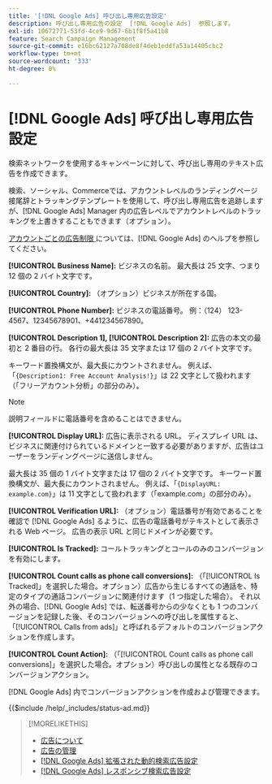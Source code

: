 ```yaml
---
title: '[!DNL Google Ads] 呼び出し専用広告設定'
description: 呼び出し専用広告の設定  [!DNL Google Ads]  参照します。
exl-id: 10672771-53fd-4ce9-9d67-6b1f8f5a41b8
feature: Search Campaign Management
source-git-commit: e16bc62127a708de8f4deb1eddfa53a14405cbc2
workflow-type: tm+mt
source-wordcount: '333'
ht-degree: 0%

---
```


# [!DNL Google Ads] 呼び出し専用広告設定

検索ネットワークを使用するキャンペーンに対して、呼び出し専用のテキスト広告を作成できます。

検索、ソーシャル、Commerceでは、アカウントレベルのランディングページ接尾辞とトラッキングテンプレートを使用して、呼び出し専用広告を追跡しますが、[!DNL Google Ads] Manager 内の広告レベルでアカウントレベルのトラッキングを上書きすることもできます（オプション）。

[ アカウントごとの広告制限 ](https://support.google.com/google-ads/answer/6372658?hl=en) については、[!DNL Google Ads] のヘルプを参照してください。

<!-- ## Call-only Ad -->

<!-- hiding section header since there's only one section -->

**[!UICONTROL Business Name]:** ビジネスの名前。 最大長は 25 文字、つまり 12 個の 2 バイト文字です。

**[!UICONTROL Country]:** （オプション）ビジネスが所在する国。

**[!UICONTROL Phone Number]:** ビジネスの電話番号。 例：（124） 123-4567、12345678901、+441234567890。

**[!UICONTROL Description 1], [!UICONTROL Description 2]:** 広告の本文の最初と 2 番目の行。 各行の最大長は 35 文字または 17 個の 2 バイト文字です。

キーワード置換構文が、最大長にカウントされません。 例えば、「`{Description1: Free Account Analysis!}`」は 22 文字として扱われます（「フリーアカウント分析」の部分のみ）。

>[!NOTE]
>
>説明フィールドに電話番号を含めることはできません。

**[!UICONTROL Display URL]:** 広告に表示される URL。 ディスプレイ URL は、ビジネスに関連付けられているドメインと一致する必要がありますが、広告はユーザーをランディングページに送信しません。

最大長は 35 個の 1 バイト文字または 17 個の 2 バイト文字です。 キーワード置換構文が、最大長にカウントされません。 例えば、「`{DisplayURL: example.com}`」は 11 文字として扱われます（「example.com」の部分のみ）。

**[!UICONTROL Verification URL]:** （オプション）電話番号が有効であることを確認で [!DNL Google Ads] るように、広告の電話番号がテキストとして表示される Web ページ。 広告の表示 URL と同じドメインが必要です。

**[!UICONTROL Is Tracked]:** コールトラッキングとコールのみのコンバージョンを有効にします。

**[!UICONTROL Count calls as phone call conversions]:** （「[!UICONTROL Is Tracked]」を選択した場合。オプション）広告から生じるすべての通話を、特定のタイプの通話コンバージョンに関連付けます（1 つ指定した場合）。 それ以外の場合、[!DNL Google Ads] では、転送番号からの少なくとも 1 つのコンバージョンを記録した後、そのコンバージョンへの呼び出しを属性すると、「[!UICONTROL Calls from ads]」と呼ばれるデフォルトのコンバージョンアクションを作成します。

**[!UICONTROL Count Action]:** （「[!UICONTROL Count calls as phone call conversions]」を選択した場合。オプション）呼び出しの属性となる既存のコンバージョンアクション。

[!DNL Google Ads] 内でコンバージョンアクションを作成および管理できます。

<!-- **[!UICONTROL Status]:** -->

{{$include /help/_includes/status-ad.md}}

>[!MORELIKETHIS]
>
>* [ 広告について ](ad-about.md)
>* [ 広告の管理 ](ad-manage.md)
>* [[!DNL Google Ads]  拡張された動的検索広告設定 ](ad-settings-google-dsa.md)
>* [[!DNL Google Ads]  レスポンシブ検索広告設定 ](ad-settings-google-rsa.md)
